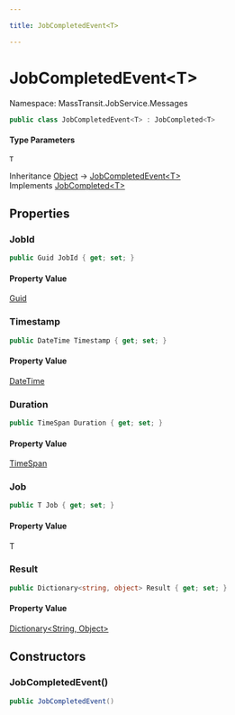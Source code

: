 ```yaml
---

title: JobCompletedEvent<T>

---
```


# JobCompletedEvent\<T\>

Namespace: MassTransit.JobService.Messages

```csharp
public class JobCompletedEvent<T> : JobCompleted<T>
```

#### Type Parameters

`T`<br/>

Inheritance [Object](https://learn.microsoft.com/en-us/dotnet/api/system.object) → [JobCompletedEvent\<T\>](../masstransit-jobservice-messages/jobcompletedevent-1)<br/>
Implements [JobCompleted\<T\>](../../masstransit-abstractions/masstransit-contracts-jobservice/jobcompleted-1)

## Properties

### **JobId**

```csharp
public Guid JobId { get; set; }
```

#### Property Value

[Guid](https://learn.microsoft.com/en-us/dotnet/api/system.guid)<br/>

### **Timestamp**

```csharp
public DateTime Timestamp { get; set; }
```

#### Property Value

[DateTime](https://learn.microsoft.com/en-us/dotnet/api/system.datetime)<br/>

### **Duration**

```csharp
public TimeSpan Duration { get; set; }
```

#### Property Value

[TimeSpan](https://learn.microsoft.com/en-us/dotnet/api/system.timespan)<br/>

### **Job**

```csharp
public T Job { get; set; }
```

#### Property Value

T<br/>

### **Result**

```csharp
public Dictionary<string, object> Result { get; set; }
```

#### Property Value

[Dictionary\<String, Object\>](https://learn.microsoft.com/en-us/dotnet/api/system.collections.generic.dictionary-2)<br/>

## Constructors

### **JobCompletedEvent()**

```csharp
public JobCompletedEvent()
```
